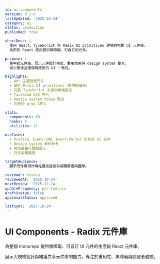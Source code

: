 ```yaml
---
id: ui-components
version: 0.1.0
lastUpdated: '2025-10-24'
category: ui
status: production
published: true

shortDesc: |
  使用 React、TypeScript 與 Radix UI primitives 建構的完整 UI 元件庫。
  為所有 React 應用提供無障礙、可自訂的元件。

purpose: |
  集中式元件庫，展示元件設計模式、重用策略與 design system 整合。
  減少重複並確保跨應用的 UI 一致性。

highlights:
  - 40+ 生產就緒元件
  - 基於 Radix UI primitives（無障礙優先）
  - 完整 TypeScript 支援與嚴格型別
  - Tailwind CSS 整合
  - Design system token 整合
  - 完善的 prop APIs

stats:
  components: 40
  hooks: 5
  utilities: 15

useCases:
  - Profile、Event-CMS、Event-Portal 的共享 UI 元件
  - Design system 實作參考
  - 無障礙最佳實踐展示
  - 元件架構範例

targetAudience: |
  展示元件庫設計與維護技能給前端開發者與團隊。

reviewer: tessou
reviewedAt: '2025-10-24'
nextReview: '2025-12-24'
updateFrequency: per-feature
draftStatus: false
approvalStatus: approved

lastSync: '2025-10-24'
---
```


# UI Components - Radix 元件庫

為整個 monorepo 提供無障礙、可自訂 UI 元件的生產級 React 元件庫。

展示大規模設計與維護共享元件庫的能力，專注於重用性、無障礙與開發者體驗。

